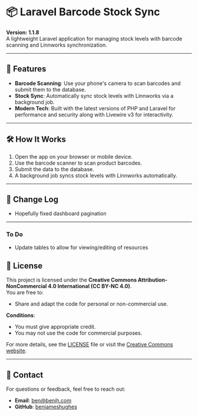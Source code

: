 # 📦 Laravel Barcode Stock Sync

**Version: 1.1.8**  
A lightweight Laravel application for managing stock levels with barcode scanning and Linnworks synchronization.

---

## 🚀 Features

- **Barcode Scanning**: Use your phone's camera to scan barcodes and submit them to the database.
- **Stock Sync**: Automatically sync stock levels with Linnworks via a background job.
- **Modern Tech**: Built with the latest versions of PHP and Laravel for performance and security along with Livewire v3 for interactivity.

---

## 🛠️ How It Works

1. Open the app on your browser or mobile device.
2. Use the barcode scanner to scan product barcodes.
3. Submit the data to the database.
4. A background job syncs stock levels with Linnworks automatically.

---

## 📜 Change Log

- Hopefully fixed dashboard pagination

---

### To Do

- Update tables to allow for viewing/editing of resources

## 📄 License

This project is licensed under the **Creative Commons Attribution-NonCommercial 4.0 International (CC BY-NC 4.0)**.  
You are free to:
- Share and adapt the code for personal or non-commercial use.

**Conditions**:
- You must give appropriate credit.
- You may not use the code for commercial purposes.

For more details, see the [LICENSE](LICENSE) file or visit the [Creative Commons website](https://creativecommons.org/licenses/by-nc/4.0/).

---

## 📧 Contact

For questions or feedback, feel free to reach out:
- **Email**: [ben@benjh.com](mailto:ben@benjh.com)
- **GitHub**: [benjameshughes](https://github.com/benjameshughes)
